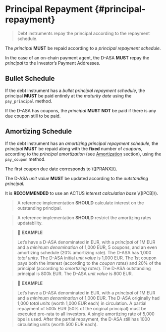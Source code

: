 # Principal Repayment {#principal-repayment}

> Debt instruments repay the principal according to the repayment schedule.

The *principal* **MUST** be repaid according to a *principal repayment schedule*.

In the case of an on-chain payment agent, the D-ASA **MUST** repay the *principal*
to the Investor’s Payment Addresses.

## Bullet Schedule

If the debt instrument has a *bullet principal repayment schedule*, the principal
**MUST** be paid entirely at the *maturity date* using the `pay_principal` method.

If the D-ASA has coupons, the *principal* **MUST NOT** be paid if there is any due
coupon still to be paid.

## Amortizing Schedule

If the debt instrument has an *amortizing principal repayment schedule*, the *principal*
**MUST** be repaid along with the **fixed** number of *coupons*, according to the
*principal amortization* (see [Amortization](./principal.md#amortization) section),
using the `pay_coupon` method.

The first coupon due date corresponds to \\([PRANX]\\).

The D-ASA *unit value* **MUST** be updated according to the *outstanding principal.*

It is **RECOMMENDED** to use an ACTUS *interest calculation base* \\([IPCB]\\).

> A reference implementation **SHOULD** calculate interest on the outstanding principal.

> A reference implementation **SHOULD** restrict the amortizing rates updatability.

> 📎 **EXAMPLE**
>
> Let’s have a D-ASA denominated in EUR, with a *principal* of 1M EUR and a *minimum
> denomination* of 1,000 EUR, 5 coupons, and an even amortizing schedule (20% amortizing
> rate). The D-ASA has 1,000 *total units*. The D-ASA initial *unit value* is 1,000
> EUR. The 1st coupon pays both the interest (according to the *coupon rates*) and
> 20% of the principal (according to *amortizing rates*). The D-ASA outstanding
> principal is 800k EUR. The D-ASA *unit value* is 800 EUR.

> 📎 **EXAMPLE**
>
> Let’s have a D-ASA denominated in EUR, with a *principal* of 1M EUR and a *minimum
> denomination* of 1,000 EUR. The D-ASA originally had 1,000 *total units* (worth
> 1,000 EUR each) in circulation. A partial repayment of 500k EUR (50% of the original
> principal) must be executed pro-rata to all investors. A single amortizing rate
> of 5,000 bps is used. After the partial repayment, the D-ASA still has 1000 circulating
> units (worth 500 EUR each).
